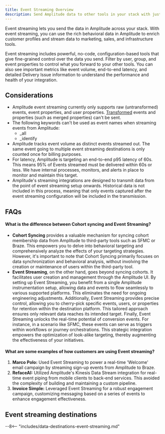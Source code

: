 ```yaml
---
title: Event Streaming Overview
description: Send Amplitude data to other tools in your stack with just a few clicks, using no-code event streaming integrations. 
---
```


Event streaming lets you send the data in Amplitude across your stack. With event streaming, you can use the rich behavioral data in Amplitude to enrich customer profiles and stream data to marketing, sales, and infrastructure tools.

Event streaming includes powerful, no-code, configuration-based tools that give fine-grained control over the data you send. Filter by user, group, and event properties to control what you forward to your other tools. You can also see important metrics like event volume, end-to-end latency, and detailed Delivery Issue information to understand the performance and health of your integration. 

## Considerations

- Amplitude event streaming currently only supports raw (untransformed) events, event properties, and user properties. [Transformed](https://help.amplitude.com/hc/en-us/articles/5913315221915-Transformations-Retroactively-modify-your-event-data-structure) events and properties (such as merged properties) can't be sent.
- The following keywords can't be used as event names when streaming events from Amplitude:
    - _all
    - _identify
- Amplitude tracks event volume as distinct events streamed out. The same event going to multiple event streaming destinations is only counted once for billing purposes.
- For latency, Amplitude is targeting an end-to-end p95 latency of 60s. This means 95% of Events streamed must be delivered within 60s or less. We have internal processes, monitors, and alerts in place to monitor and maintain this target.
- Amplitude's streaming integrations are designed to transmit data from the point of event streaming setup onwards. Historical data is not included in this process, meaning that only events captured after the event streaming configuration will be included in the transmission.

## FAQs

#### What is the difference between Cohort syncing and Event Streaming?

- **Cohort Syncing** provides a valuable mechanism for syncing cohort membership data from Amplitude to third-party tools such as SFMC or Braze. This empowers you to delve into behavioral targeting and comprehensively analyze the effects of your targeting strategies. However, it's important to note that Cohort Syncing primarily focuses on data synchronization and behavioral analysis, without involving the creation or maintenance of users within the third-party tool.
- **Event Streaming**, on the other hand, goes beyond syncing cohorts. It facilitates user creation and management through the Amplitude UI. By setting up Event Streaming, you benefit from a single Amplitude instrumentation setup, allowing data and events to flow seamlessly to various supported platforms. This eliminates the need for ongoing engineering adjustments. Additionally, Event Streaming provides precise control, allowing you to cherry-pick specific events, users, or properties for retention within the destination platform. This tailored approach ensures only relevant data reaches its intended target. Finally, Event Streaming unlocks the real-time potential of conversion events. For instance, in a scenario like SFMC, these events can serve as triggers within workflows or journey orchestrations. This strategic integration empowers the optimization of look-alike targeting, thereby augmenting the effectiveness of your initiatives.

#### What are some examples of how customers are using Event streaming?

1. **Marco Polo:** Used Event Streaming to power a real-time 'Welcome' email campaign by streaming sign-up events from Amplitude to Braze.
2. **RefaceAI:** Utilized Amplitude's Kinesis Data Stream integration for real-time event piping from mobile clients to back-end services. This avoided the complexity of building and maintaining a custom pipeline.
3. **Invoice Simple:** Leveraged Event Streaming for a robust engagement campaign, customizing messaging based on a series of events to enhance engagement effectiveness.

## Event streaming destinations

--8<-- "includes/data-destinations-event-streaming.md"
